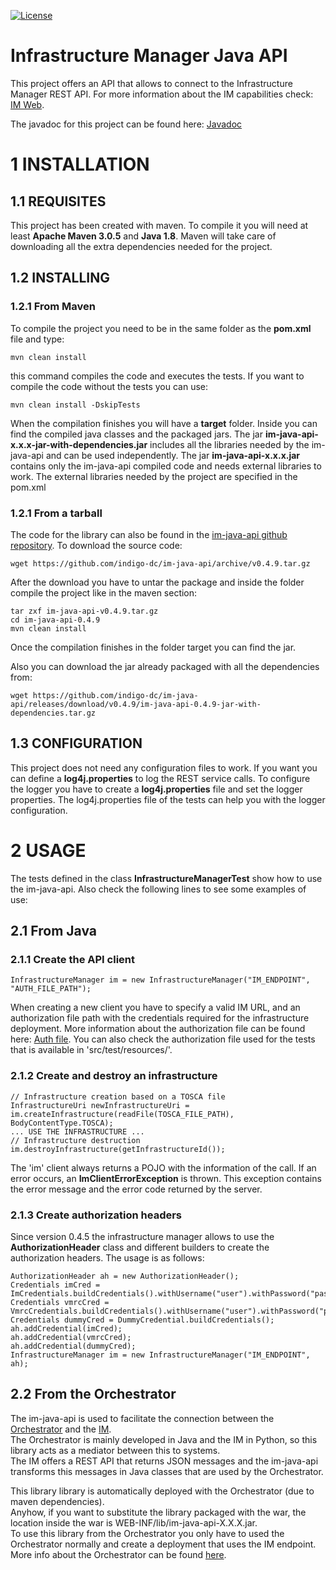 [![License](https://img.shields.io/badge/license-Apache%202-blue.svg)](https://www.apache.org/licenses/LICENSE-2.0)

Infrastructure Manager Java API
===============
This project offers an API that allows to connect to the Infrastructure Manager REST API.
For more information about the IM capabilities check: [IM Web](http://www.grycap.upv.es/im).

The javadoc for this project can be found here: [Javadoc](http://indigo-dc.github.io/im-java-api/apidocs/)

1 INSTALLATION
===============

1.1 REQUISITES
--------------
This project has been created with maven.
To compile it you will need at least **Apache Maven 3.0.5** and **Java 1.8**.
Maven will take care of downloading all the extra dependencies needed for the project.

1.2 INSTALLING
--------------
### 1.2.1 From Maven
To compile the project you need to be in the same folder as the **pom.xml** file and type:
```
mvn clean install
```
this command compiles the code and executes the tests. If you want to compile the code without the tests you can use:
```
mvn clean install -DskipTests
```
When the compilation finishes you will have a **target** folder. Inside you can find the compiled java classes and the packaged jars. The jar **im-java-api-x.x.x-jar-with-dependencies.jar** includes all the libraries needed by the im-java-api and can be used independently. The jar **im-java-api-x.x.x.jar** contains only the im-java-api compiled code and needs external libraries to work. The external libraries needed by the project are specified in the pom.xml

### 1.2.1 From a tarball
The code for the library can also be found in the [im-java-api github repository](https://github.com/indigo-dc/im-java-api/releases/tag/v0.4.9).
To download the source code:
```
wget https://github.com/indigo-dc/im-java-api/archive/v0.4.9.tar.gz
```
After the download you have to untar the package and inside the folder compile the project like in the maven section:
```
tar zxf im-java-api-v0.4.9.tar.gz
cd im-java-api-0.4.9
mvn clean install
```
Once the compilation finishes in the folder target you can find the jar.

Also you can download the jar already packaged with all the dependencies from:
```
wget https://github.com/indigo-dc/im-java-api/releases/download/v0.4.9/im-java-api-0.4.9-jar-with-dependencies.tar.gz
```

1.3 CONFIGURATION
-----------------
This project does not need any configuration files to work.
If you want you can define a **log4j.properties** to log the REST service calls.
To configure the logger you have to create a **log4j.properties** file and set the logger properties.
The log4j.properties file of the tests can help you with the logger configuration.

2 USAGE
===============
The tests defined in the class **InfrastructureManagerTest** show how to use the im-java-api.
Also check the following lines to see some examples of use:

2.1 From Java
--------------
### 2.1.1 Create the API client
```
InfrastructureManager im = new InfrastructureManager("IM_ENDPOINT", "AUTH_FILE_PATH");
```
When creating a new client you have to specify a valid IM URL, and an authorization file path with the credentials required for the infrastructure deployment.
More information about the authorization file can be found here: [Auth file](http://imdocs.readthedocs.io/en/devel/client.html#authorization-file).
You can also check the authorization file used for the tests that is available in 'src/test/resources/'.

### 2.1.2 Create and destroy an infrastructure
```
// Infrastructure creation based on a TOSCA file
InfrastructureUri newInfrastructureUri = im.createInfrastructure(readFile(TOSCA_FILE_PATH), BodyContentType.TOSCA);
... USE THE INFRASTRUCTURE ...
// Infrastructure destruction
im.destroyInfrastructure(getInfrastructureId());
```
The 'im' client always returns a POJO with the information of the call. If an error occurs, an **ImClientErrorException** is thrown. This exception contains the error message and the error code returned by the server.

### 2.1.3 Create authorization headers
Since version 0.4.5 the infrastructure manager allows to use the **AuthorizationHeader** class and different builders to create the authorization headers.
The usage is as follows:
```
AuthorizationHeader ah = new AuthorizationHeader();
Credentials imCred = ImCredentials.buildCredentials().withUsername("user").withPassword("pass");
Credentials vmrcCred = VmrcCredentials.buildCredentials().withUsername("user").withPassword("pass").withHost("host");
Credentials dummyCred = DummyCredential.buildCredentials();
ah.addCredential(imCred);
ah.addCredential(vmrcCred);
ah.addCredential(dummyCred);
InfrastructureManager im = new InfrastructureManager("IM_ENDPOINT", ah);
```

2.2 From the Orchestrator
--------------
The im-java-api is used to facilitate the connection between the [Orchestrator](https://github.com/indigo-dc/orchestrator) and the [IM](https://github.com/indigo-dc/im).  
The Orchestrator is mainly developed in Java and the IM in Python, so this library acts as a mediator between this to systems.  
The IM offers a REST API that returns JSON messages and the im-java-api transforms this messages in Java classes that are used by the Orchestrator.

This library library is automatically deployed with the Orchestrator (due to maven dependencies).  
Anyhow, if you want to substitute the library packaged with the war, the location inside the war is WEB-INF/lib/im-java-api-X.X.X.jar.  
To use this library from the Orchestrator you only have to used the Orchestrator normally and create a deployment that uses the IM endpoint.  
More info about the Orchestrator can be found [here](http://indigo-dc.github.io/orchestrator/restdocs/).

